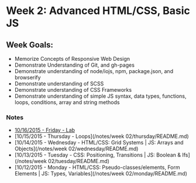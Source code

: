 # Week 2: Advanced HTML/CSS, Basic JS

## Week Goals:
- Memorize Concepts of Responsive Web Design
- Demonstrate Understanding of Git, and gh-pages
- Demonstrate understanding of node/iojs, npm, package.json, and browserify
- Demonstrate understanding of SCSS
- Demonstrate understanding of CSS Frameworks
- Demonstrate understanding of simple JS syntax, data types, functions, loops, conditions, array and string methods

### Notes
* [10/16/2015 - Friday - Lab](/ABOUT.md#Schedule)
* [10/15/2015 - Thursday - Loops](/notes/week 02/thursday/README.md)
* [10/14/2015 - Wednesday - HTML/CSS: Grid Systems | JS: Arrays and Objects](/notes/week 02/wednesday/README.md)
* [10/13/2015 - Tuesday - CSS: Positioning, Transitions | JS: Boolean & Ifs](/notes/week 02/tuesday/README.md)
* [10/12/2015 - Monday - HTML/CSS: Pseudo-classes/elements, Form Elements | JS: Types, Variables](/notes/week 02/monday/README.md)
